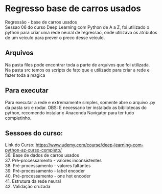 # Regresso base de carros usados
Regressão - base de carros usados<br>
Sessao 06 do curso Deep Learning com Python de A a Z, foi utilizado o python para criar uma rede neural de regressao, onde utilizava os atributos de um veiculo para prever o preco desse veiculo.

## Arquivos
Na pasta files pode encontrar toda a parte de arquivos que foi utilizada.<br>
Na pasta src temos os scripts de fato que e utilizado para criar a rede e fazer toda a magica

## Para executar
Para executar a rede e extremamente simples, somente abre o arquivo .py da pasta src e rodar.
OBS: E necessario ter instalado as bibliotecas do python, recomendo instalar o Anaconda Navigator para ter tudo completinho.

## Sessoes do curso:<br>
Link do Curso: https://www.udemy.com/course/deep-learning-com-python-az-curso-completo/ <br>
36. Base de dados de carros usados<br>
37. Pré-processamento - valores inconsistentes<br>
38. Pré-processamento - valores faltantes<br>
39. Pré-processamento - label encoder<br>
40. Pré-processamento - one hot encoder<br>
41. Estrutura da rede neural<br>
42. Validação cruzada<br>
